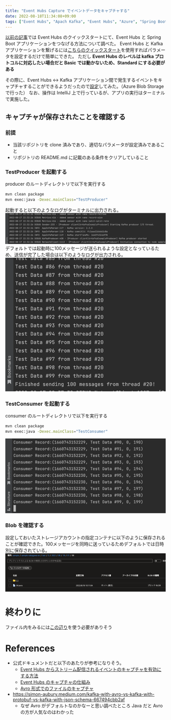 ```yaml
---
title: "Event Hubs Capture でイベントデータをキャプチャする"
date: 2022-08-18T11:34:08+09:00
tags: ["Event Hubs", "Apach Kafka", "Event Hubs", "Azure", "Spring Boot", "Azure Blob Storage", "Apach Avro"]
---
```


[以前の記事](../using-event-hubs-from-apach-kafka-application/index.md)では Event Hubs のクイックスタートにて、Event Hubs と Spring Boot アプリケーションをつなげる方法について調べた。
Event Hubs と Kafka アプリケーションを繋げるには[こちらのクイックスタート](https://github.com/Azure/azure-event-hubs-for-kafka/tree/master/quickstart/java)を使用すればパラメータを設定するだけで簡単にできた。
ただし **Event Hubs のレベルは kafka プロトコルに対応したい場合だと Basic では動かないため、Standard にする必要がある**

その際に、Event Hubs <-> Kafka アプリケーション間で発生するイベントをキャプチャすることができるようだったので[設定](https://docs.microsoft.com/ja-jp/azure/event-hubs/event-hubs-capture-enable-through-portal?WT.mc_id=Portal-Microsoft_Azure_Support)してみた。（Azure Blob Storage で行った）
なお、操作は IntelliJ 上で行っているが、アプリの実行はターミナルで実施した。

## キャプチャが保存されたことを確認する
### 前提
- 当該リポジトリを clone 済みであり、適切なパラメータが設定済みであること
- リポジトリの README.md に記載のある条件をクリアしていること
### TestProducer を起動する
producer のルートディレクトリで以下を実行する
```bash
mvn clean package
mvn exec:java -Dexec.mainClass="TestProducer"
```
起動すると以下のようなログがターミナルに出力される。
![startedTestProducer.png](startedTestProducer.png)
デフォルトでは起動時に100メッセージが送られるような設定となっているため、送信が完了した場合は以下のようなログが出力される。
![testProducer.png](testProducer.png)


### TestConsumer を起動する
consumer のルートディレクトリで以下を実行する
```bash
mvn clean package
mvn exec:java -Dexec.mainClass="TestConsumer"
```

![testConsumer.png](testConsumer.png)

### Blob を確認する

設定しておいたストレージアカウントの指定コンテナに以下のように保存されることが確認できた。100メッセージを同時に送っているためデフォルトでは日時別に保存されている。
![blob.png](blob.png)

# 終わりに
ファイル内をみるには[この辺り](https://github.com/microsoft/AzureStorageExplorer)を使う必要がありそう

# References
- 公式ドキュメントだと以下のあたりが参考になりそう。
  - [Event Hubs からストリーム配信されるイベントのキャプチャを有効にする方法](https://docs.microsoft.com/ja-jp/azure/event-hubs/event-hubs-capture-enable-through-portal?WT.mc_id=Portal-Microsoft_Azure_Support)
  - [Event Hubs のキャプチャの仕組み](https://docs.microsoft.com/ja-jp/azure/event-hubs/event-hubs-capture-overview)
  - [Avro 形式でのファイルのキャプチャ](https://docs.microsoft.com/ja-jp/azure/event-hubs/event-hubs-capture-overview?WT.mc_id=Portal-Microsoft_Azure_Support#exploring-the-captured-files-and-working-with-avro)
- https://simon-aubury.medium.com/kafka-with-avro-vs-kafka-with-protobuf-vs-kafka-with-json-schema-667494cbb2af
  - なぜ Avro がデフォルトなのかなーと思い調べたところ Java だと Avro の方が人気なのはわかった